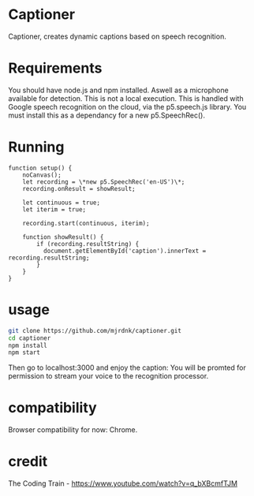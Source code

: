 # Captioner
Captioner, creates dynamic captions based on speech recognition.

# Requirements
You should have node.js and npm installed. Aswell as a microphone available for detection.
This is not a local execution. This is handled with Google speech recognition on the cloud,
via the p5.speech.js library. You must install this as a dependancy for a new p5.SpeechRec().

# Running

```
function setup() {
    noCanvas();
    let recording = \*new p5.SpeechRec('en-US')\*;
    recording.onResult = showResult;

    let continuous = true;
    let iterim = true;
  
    recording.start(continuous, iterim);
    
    function showResult() {
        if (recording.resultString) {
          document.getElementById('caption').innerText = recording.resultString;
        }
    }
}
```

# usage
```bash
git clone https://github.com/mjrdnk/captioner.git
cd captioner
npm install
npm start
```

Then go to localhost:3000 and enjoy the caption:
You will be promted for permission to stream your voice to the recognition processor.


# compatibility
Browser compatibility for now: Chrome.

# credit
The Coding Train - https://www.youtube.com/watch?v=q_bXBcmfTJM

